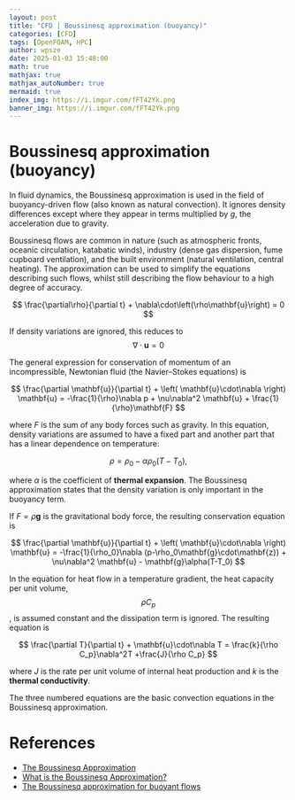 ```yaml
---
layout: post
title: "CFD | Boussinesq approximation (buoyancy)"
categories: [CFD]
tags: [OpenFOAM, HPC]
author: wpsze
date: 2025-01-03 15:48:00
math: true
mathjax: true
mathjax_autoNumber: true
mermaid: true
index_img: https://i.imgur.com/fFT42Yk.png
banner_img: https://i.imgur.com/fFT42Yk.png
---
```


# Boussinesq approximation (buoyancy)

In fluid dynamics, the Boussinesq approximation is used in the field of buoyancy-driven flow (also known as natural convection). It ignores density differences except where they appear in terms multiplied by $g$, the acceleration due to gravity. 

Boussinesq flows are common in nature (such as atmospheric fronts, oceanic circulation, katabatic winds), industry (dense gas dispersion, fume cupboard ventilation), and the built environment (natural ventilation, central heating). The approximation can be used to simplify the equations describing such flows, whilst still describing the flow behaviour to a high degree of accuracy.


$$ 
\frac{\partial\rho}{\partial t} + \nabla\cdot\left(\rho\mathbf{u}\right) = 0
$$

If density variations are ignored, this reduces to
$$
\nabla\cdot\mathbf{u} = 0
$$

The general expression for conservation of momentum of an incompressible, Newtonian fluid (the Navier–Stokes equations) is

$$
\frac{\partial \mathbf{u}}{\partial t} + \left( \mathbf{u}\cdot\nabla \right) \mathbf{u} = -\frac{1}{\rho}\nabla p + \nu\nabla^2 \mathbf{u} + \frac{1}{\rho}\mathbf{F}
$$

where $F$ is the sum of any body forces such as gravity. In this equation, density variations are assumed to have a fixed part and another part that has a linear dependence on temperature:

$$\rho = \rho_0 - \alpha\rho_0(T-T_0),$$

where $\alpha$ is the coefficient of **thermal expansion**. The Boussinesq approximation states that the density variation is only important in the buoyancy term.

If $F = \rho \mathbf{g}$ is the gravitational body force, the resulting conservation equation is

$$ 
\frac{\partial \mathbf{u}}{\partial t} + \left( \mathbf{u}\cdot\nabla \right) \mathbf{u} = -\frac{1}{\rho_0}\nabla (p-\rho_0\mathbf{g}\cdot\mathbf{z}) + \nu\nabla^2 \mathbf{u} - \mathbf{g}\alpha(T-T_0)
$$

In the equation for heat flow in a temperature gradient, the heat capacity per unit volume, $$\rho C_p$$, is assumed constant and the dissipation term is ignored. The resulting equation is

$$
\frac{\partial T}{\partial t} + \mathbf{u}\cdot\nabla T = \frac{k}{\rho C_p}\nabla^2T +\frac{J}{\rho C_p}
$$

where $J$ is the rate per unit volume of internal heat production and $k$ is the **thermal conductivity**.

The three numbered equations are the basic convection equations in the Boussinesq approximation.

# References

- [The Boussinesq Approximation](https://www.comsol.com/multiphysics/boussinesq-approximation)
- [What is the Boussinesq Approximation?](https://www.simscale.com/docs/simwiki/cfd-computational-fluid-dynamics/what-is-boussinesq-approximation/)
- [The Boussinesq approximation for buoyant flows](https://arxiv.org/abs/2206.03046)